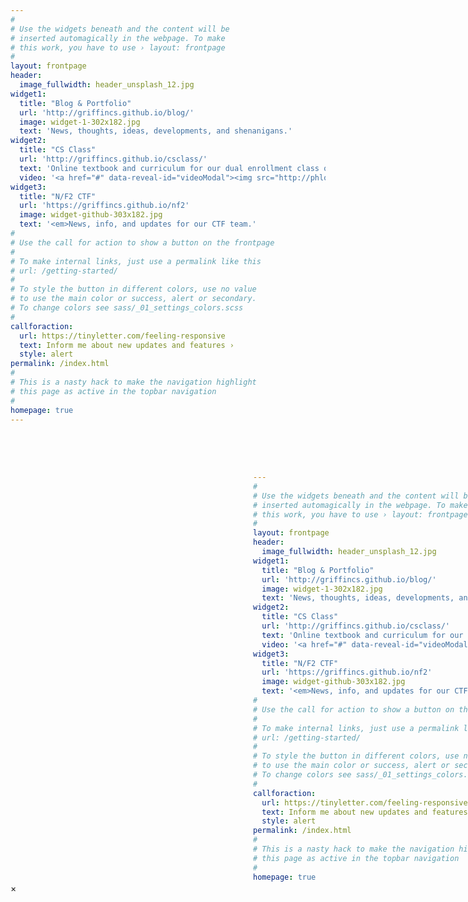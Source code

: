 ```yaml
---
#
# Use the widgets beneath and the content will be
# inserted automagically in the webpage. To make
# this work, you have to use › layout: frontpage
#
layout: frontpage
header:
  image_fullwidth: header_unsplash_12.jpg
widget1:
  title: "Blog & Portfolio"
  url: 'http://griffincs.github.io/blog/'
  image: widget-1-302x182.jpg
  text: 'News, thoughts, ideas, developments, and shenanigans.'
widget2:
  title: "CS Class"
  url: 'http://griffincs.github.io/csclass/'
  text: 'Online textbook and curriculum for our dual enrollment class on Python programming and data science'
  video: '<a href="#" data-reveal-id="videoModal"><img src="http://phlow.github.io/feeling-responsive/images/start-video-feeling-responsive-302x182.jpg" width="302" height="182" alt=""/></a>'
widget3:
  title: "N/F2 CTF"
  url: 'https://griffincs.github.io/nf2'
  image: widget-github-303x182.jpg
  text: '<em>News, info, and updates for our CTF team.'
#
# Use the call for action to show a button on the frontpage
#
# To make internal links, just use a permalink like this
# url: /getting-started/
#
# To style the button in different colors, use no value
# to use the main color or success, alert or secondary.
# To change colors see sass/_01_settings_colors.scss
#
callforaction:
  url: https://tinyletter.com/feeling-responsive
  text: Inform me about new updates and features ›
  style: alert
permalink: /index.html
#
# This is a nasty hack to make the navigation highlight
# this page as active in the topbar navigation
#
homepage: true
---
```


<div id="videoModal" class="reveal-modal large" data-reveal="">
  <div class="flex-video widescreen vimeo" style="display: block;">
    <iframe width="1280" height="720" src="#" frameborder="0" allowfullscreen></iframe>
  </div>
  <a class="close-reveal-modal">&#215;</a>
</div>
